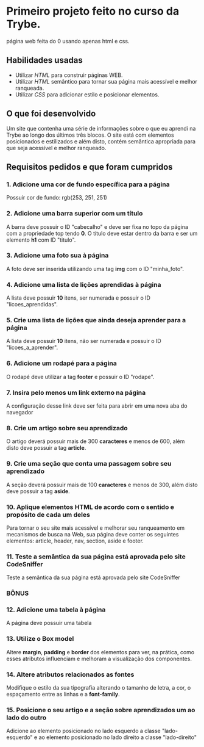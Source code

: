# Primeiro projeto feito no curso da Trybe.
  página web feita do 0 usando apenas html e css.

## Habilidades usadas

* Utilizar _HTML_ para construir páginas WEB.
* Utilizar _HTML_ semântico para tornar sua página mais acessível e melhor ranqueada.
* Utilizar _CSS_ para adicionar estilo e posicionar elementos.

## O que foi desenvolvido

Um site que contenha uma série de informações sobre o que eu aprendi na Trybe ao longo dos últimos três blocos. O site está com elementos posicionados e estilizados e além disto, contém semântica apropriada para que seja acessível e melhor ranqueado.

## Requisitos pedidos e que foram cumpridos

### 1. Adicione uma cor de fundo específica para a página

Possuir cor de fundo: rgb(253, 251, 251)

### 2. Adicione uma barra superior com um título

A barra deve possuir o ID "cabecalho" e deve ser fixa no topo da página com a propriedade top tendo **0**. O título deve estar dentro da barra e ser um elemento **h1** com ID "titulo".

### 3. Adicione uma foto sua à página

A foto deve ser inserida utilizando uma tag **img** com o ID "minha_foto".

### 4. Adicione uma lista de lições aprendidas à página

A lista deve possuir **10** itens, ser numerada e possuir o ID "licoes_aprendidas".

### 5. Crie uma lista de lições que ainda deseja aprender para a página

A lista deve possuir **10** itens, não ser numerada e possuir o ID "licoes_a_aprender".

### 6. Adicione um rodapé para a página

O rodapé deve utilizar a tag **footer** e possuir o ID "rodape".

### 7. Insira pelo menos um link externo na página

A configuração desse link deve ser feita para abrir em uma nova aba do navegador

### 8. Crie um artigo sobre seu aprendizado

O artigo deverá possuir mais de 300 **caracteres** e menos de 600, além disto deve possuir a tag **article**.

### 9. Crie uma seção que conta uma passagem sobre seu aprendizado

A seção deverá possuir mais de 100 **caracteres** e menos de 300, além disto deve possuir a tag **aside**.

### 10. Aplique elementos HTML de acordo com o sentido e propósito de cada um deles

Para tornar o seu site mais acessível e melhorar seu ranqueamento em mecanismos de busca na Web, sua página deve conter os seguintes elementos: article, header, nav, section, aside e footer.

### 11. Teste a semântica da sua página está aprovada pelo site CodeSniffer

Teste a semântica da sua página está aprovada pelo site CodeSniffer

### BÔNUS

### 12. Adicione uma tabela à página

  A página deve possuir uma tabela

### 13. Utilize o Box model

Altere **margin**, **padding** e **border** dos elementos para ver, na prática, como esses atributos influenciam e melhoram a visualização dos componentes.

### 14. Altere atributos relacionados as fontes
Modifique o estilo da sua tipografia alterando o tamanho de letra, a cor, o espaçamento entre as linhas e a **font-family**.

### 15. Posicione o seu artigo e a seção sobre aprendizados um ao lado do outro

Adicione ao elemento posicionado no lado esquerdo a classe "lado-esquerdo" e ao elemento posicionado no lado direito a classe "lado-direito"
